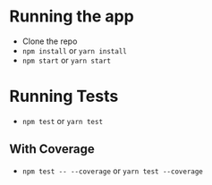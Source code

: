 # Running the app

- Clone the repo
- `npm install` or `yarn install`
- `npm start` or `yarn start`

# Running Tests

- `npm test` or `yarn test`

## With Coverage

- `npm test -- --coverage` or `yarn test --coverage`
